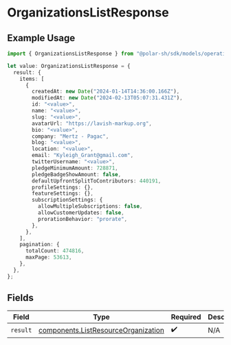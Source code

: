 # OrganizationsListResponse

## Example Usage

```typescript
import { OrganizationsListResponse } from "@polar-sh/sdk/models/operations/organizationslist.js";

let value: OrganizationsListResponse = {
  result: {
    items: [
      {
        createdAt: new Date("2024-01-14T14:36:00.166Z"),
        modifiedAt: new Date("2024-02-13T05:07:31.431Z"),
        id: "<value>",
        name: "<value>",
        slug: "<value>",
        avatarUrl: "https://lavish-markup.org",
        bio: "<value>",
        company: "Mertz - Pagac",
        blog: "<value>",
        location: "<value>",
        email: "Kyleigh_Grant@gmail.com",
        twitterUsername: "<value>",
        pledgeMinimumAmount: 728871,
        pledgeBadgeShowAmount: false,
        defaultUpfrontSplitToContributors: 440191,
        profileSettings: {},
        featureSettings: {},
        subscriptionSettings: {
          allowMultipleSubscriptions: false,
          allowCustomerUpdates: false,
          prorationBehavior: "prorate",
        },
      },
    ],
    pagination: {
      totalCount: 474816,
      maxPage: 53613,
    },
  },
};
```

## Fields

| Field                                                                                      | Type                                                                                       | Required                                                                                   | Description                                                                                |
| ------------------------------------------------------------------------------------------ | ------------------------------------------------------------------------------------------ | ------------------------------------------------------------------------------------------ | ------------------------------------------------------------------------------------------ |
| `result`                                                                                   | [components.ListResourceOrganization](../../models/components/listresourceorganization.md) | :heavy_check_mark:                                                                         | N/A                                                                                        |